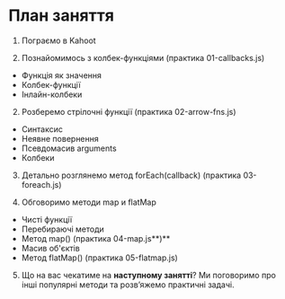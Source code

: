 # План заняття

1. Пограємо в Kahoot

2. Познайомимось з колбек-функціями (практика 01-callbacks.js)
- Функція як значення
- Колбек-функції
- Інлайн-колбеки

2. Розберемо стрілочні функції (практика 02-arrow-fns.js)
- Синтаксис
- Неявне повернення
- Псевдомасив arguments
- Колбеки

3. Детально розглянемо метод forEach(callback) (практика 03-foreach.js)

4. Обговоримо методи map и flatMap
- Чисті функції
- Перебираючі методи
- Метод map() (практика 04-map.js**)**
- Масив об'єктів
- Метод flatMap() (практика 05-flatmap.js)

5. Що на вас чекатиме на **наступному занятті**? Ми поговоримо про інші популярні методи та розв’яжемо практичні задачі.

